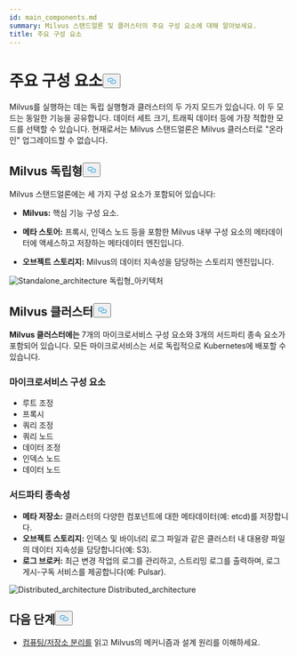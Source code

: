 ```yaml
---
id: main_components.md
summary: Milvus 스탠드얼론 및 클러스터의 주요 구성 요소에 대해 알아보세요.
title: 주요 구성 요소
---
```

<h1 id="Main-Components" class="common-anchor-header">주요 구성 요소<button data-href="#Main-Components" class="anchor-icon" translate="no">
      <svg translate="no"
        aria-hidden="true"
        focusable="false"
        height="20"
        version="1.1"
        viewBox="0 0 16 16"
        width="16"
      >
        <path
          fill="#0092E4"
          fill-rule="evenodd"
          d="M4 9h1v1H4c-1.5 0-3-1.69-3-3.5S2.55 3 4 3h4c1.45 0 3 1.69 3 3.5 0 1.41-.91 2.72-2 3.25V8.59c.58-.45 1-1.27 1-2.09C10 5.22 8.98 4 8 4H4c-.98 0-2 1.22-2 2.5S3 9 4 9zm9-3h-1v1h1c1 0 2 1.22 2 2.5S13.98 12 13 12H9c-.98 0-2-1.22-2-2.5 0-.83.42-1.64 1-2.09V6.25c-1.09.53-2 1.84-2 3.25C6 11.31 7.55 13 9 13h4c1.45 0 3-1.69 3-3.5S14.5 6 13 6z"
        ></path>
      </svg>
    </button></h1><p>Milvus를 실행하는 데는 독립 실행형과 클러스터의 두 가지 모드가 있습니다. 이 두 모드는 동일한 기능을 공유합니다. 데이터 세트 크기, 트래픽 데이터 등에 가장 적합한 모드를 선택할 수 있습니다. 현재로서는 Milvus 스탠드얼론은 Milvus 클러스터로 "온라인" 업그레이드할 수 없습니다.</p>
<h2 id="Milvus-standalone" class="common-anchor-header">Milvus 독립형<button data-href="#Milvus-standalone" class="anchor-icon" translate="no">
      <svg translate="no"
        aria-hidden="true"
        focusable="false"
        height="20"
        version="1.1"
        viewBox="0 0 16 16"
        width="16"
      >
        <path
          fill="#0092E4"
          fill-rule="evenodd"
          d="M4 9h1v1H4c-1.5 0-3-1.69-3-3.5S2.55 3 4 3h4c1.45 0 3 1.69 3 3.5 0 1.41-.91 2.72-2 3.25V8.59c.58-.45 1-1.27 1-2.09C10 5.22 8.98 4 8 4H4c-.98 0-2 1.22-2 2.5S3 9 4 9zm9-3h-1v1h1c1 0 2 1.22 2 2.5S13.98 12 13 12H9c-.98 0-2-1.22-2-2.5 0-.83.42-1.64 1-2.09V6.25c-1.09.53-2 1.84-2 3.25C6 11.31 7.55 13 9 13h4c1.45 0 3-1.69 3-3.5S14.5 6 13 6z"
        ></path>
      </svg>
    </button></h2><p>Milvus 스탠드얼론에는 세 가지 구성 요소가 포함되어 있습니다:</p>
<ul>
<li><p><strong>Milvus:</strong> 핵심 기능 구성 요소.</p></li>
<li><p><strong>메타 스토어:</strong> 프록시, 인덱스 노드 등을 포함한 Milvus 내부 구성 요소의 메타데이터에 액세스하고 저장하는 메타데이터 엔진입니다.</p></li>
<li><p><strong>오브젝트 스토리지:</strong> Milvus의 데이터 지속성을 담당하는 스토리지 엔진입니다.</p></li>
</ul>
<p>
  
   <span class="img-wrapper"> <img translate="no" src="/docs/v2.4.x/assets/standalone_architecture.jpg" alt="Standalone_architecture" class="doc-image" id="standalone_architecture" />
   </span> <span class="img-wrapper"> <span>독립형_아키텍처</span> </span></p>
<h2 id="Milvus-cluster" class="common-anchor-header">Milvus 클러스터<button data-href="#Milvus-cluster" class="anchor-icon" translate="no">
      <svg translate="no"
        aria-hidden="true"
        focusable="false"
        height="20"
        version="1.1"
        viewBox="0 0 16 16"
        width="16"
      >
        <path
          fill="#0092E4"
          fill-rule="evenodd"
          d="M4 9h1v1H4c-1.5 0-3-1.69-3-3.5S2.55 3 4 3h4c1.45 0 3 1.69 3 3.5 0 1.41-.91 2.72-2 3.25V8.59c.58-.45 1-1.27 1-2.09C10 5.22 8.98 4 8 4H4c-.98 0-2 1.22-2 2.5S3 9 4 9zm9-3h-1v1h1c1 0 2 1.22 2 2.5S13.98 12 13 12H9c-.98 0-2-1.22-2-2.5 0-.83.42-1.64 1-2.09V6.25c-1.09.53-2 1.84-2 3.25C6 11.31 7.55 13 9 13h4c1.45 0 3-1.69 3-3.5S14.5 6 13 6z"
        ></path>
      </svg>
    </button></h2><p><strong>Milvus 클러스터에는</strong> 7개의 마이크로서비스 구성 요소와 3개의 서드파티 종속 요소가 포함되어 있습니다. 모든 마이크로서비스는 서로 독립적으로 Kubernetes에 배포할 수 있습니다.</p>
<h3 id="Microservice-components" class="common-anchor-header">마이크로서비스 구성 요소</h3><ul>
<li>루트 조정</li>
<li>프록시</li>
<li>쿼리 조정</li>
<li>쿼리 노드</li>
<li>데이터 조정</li>
<li>인덱스 노드</li>
<li>데이터 노드</li>
</ul>
<h3 id="Third-party-dependencies" class="common-anchor-header">서드파티 종속성</h3><ul>
<li><strong>메타 저장소:</strong> 클러스터의 다양한 컴포넌트에 대한 메타데이터(예: etcd)를 저장합니다.</li>
<li><strong>오브젝트 스토리지:</strong> 인덱스 및 바이너리 로그 파일과 같은 클러스터 내 대용량 파일의 데이터 지속성을 담당합니다(예: S3).</li>
<li><strong>로그 브로커:</strong> 최근 변경 작업의 로그를 관리하고, 스트리밍 로그를 출력하며, 로그 게시-구독 서비스를 제공합니다(예: Pulsar).</li>
</ul>
<p>
  
   <span class="img-wrapper"> <img translate="no" src="/docs/v2.4.x/assets/distributed_architecture.jpg" alt="Distributed_architecture" class="doc-image" id="distributed_architecture" />
   </span> <span class="img-wrapper"> <span>Distributed_architecture</span> </span></p>
<h2 id="Whats-next" class="common-anchor-header">다음 단계<button data-href="#Whats-next" class="anchor-icon" translate="no">
      <svg translate="no"
        aria-hidden="true"
        focusable="false"
        height="20"
        version="1.1"
        viewBox="0 0 16 16"
        width="16"
      >
        <path
          fill="#0092E4"
          fill-rule="evenodd"
          d="M4 9h1v1H4c-1.5 0-3-1.69-3-3.5S2.55 3 4 3h4c1.45 0 3 1.69 3 3.5 0 1.41-.91 2.72-2 3.25V8.59c.58-.45 1-1.27 1-2.09C10 5.22 8.98 4 8 4H4c-.98 0-2 1.22-2 2.5S3 9 4 9zm9-3h-1v1h1c1 0 2 1.22 2 2.5S13.98 12 13 12H9c-.98 0-2-1.22-2-2.5 0-.83.42-1.64 1-2.09V6.25c-1.09.53-2 1.84-2 3.25C6 11.31 7.55 13 9 13h4c1.45 0 3-1.69 3-3.5S14.5 6 13 6z"
        ></path>
      </svg>
    </button></h2><ul>
<li><a href="/docs/ko/v2.4.x/four_layers.md">컴퓨팅/저장소 분리를</a> 읽고 Milvus의 메커니즘과 설계 원리를 이해하세요.</li>
</ul>
